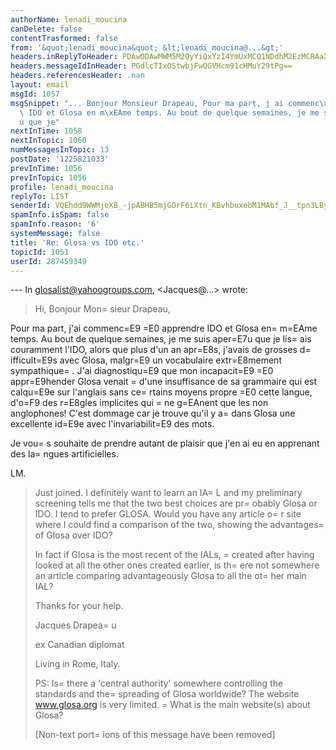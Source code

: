 ```yaml
---
authorName: lenadi_moucina
canDelete: false
contentTrasformed: false
from: '&quot;lenadi_moucina&quot; &lt;lenadi_moucina@...&gt;'
headers.inReplyToHeader: PDAwODAwMWM5M2QyYiQxYzI4YmUxMCQ1NDdhM2EzMCRAaXQ+
headers.messageIdInHeader: PGdlcTIxOStwbjFwQGVHcm91cHMuY29tPg==
headers.referencesHeader: .nan
layout: email
msgId: 1057
msgSnippet: "... Bonjour Monsieur Drapeau, Pour ma part, j ai commenc\xE9 \xE0 apprendre\
  \ IDO et Glosa en m\xEAme temps. Au bout de quelque semaines, je me suis aper\xE7\
  u que je"
nextInTime: 1058
nextInTopic: 1060
numMessagesInTopic: 13
postDate: '1225821033'
prevInTime: 1056
prevInTopic: 1056
profile: lenadi_moucina
replyTo: LIST
senderId: VQEhdd9WWMjeXB_-jpABHB5mjGOrF6iXtn_KBvhbuxebM1MAbf_J__tpn3LByiNPSMVgIudCxieOF8xnZ5gGS-MZODwNX2ElVau4WNoMNzlk
spamInfo.isSpam: false
spamInfo.reason: '6'
systemMessage: false
title: 'Re: Glosa vs IDO etc.'
topicId: 1051
userId: 287459349
---
```


--- In glosalist@yahoogroups.com, <Jacques@...> wrote:
>
> Hi, 
Bonjour Mon=
sieur Drapeau,

Pour ma part, j'ai commenc=E9 =E0 apprendre IDO et Glosa en=
 m=EAme temps. Au 
bout de quelque semaines, je me suis aper=E7u que je lis=
ais couramment 
l'IDO, alors que plus d'un an apr=E8s, j'avais de grosses d=
ifficult=E9s avec 
Glosa, malgr=E9 un vocabulaire extr=E8mement sympathique=
. 
J'ai diagnostiqu=E9 que mon incapacit=E9 =E0 appr=E9hender Glosa venait =
d'une 
insuffisance de sa grammaire qui est calqu=E9e sur l'anglais sans ce=
rtains 
moyens propre =E0 cette langue, d'o=F9 des r=E8gles implicites qui =
ne g=EAnent 
que les non anglophones!
C'est dommage car je trouve qu'il y a=
 dans Glosa une excellente id=E9e avec 
l'invariabilit=E9 des mots.

Je vou=
s souhaite de prendre autant de plaisir que j'en ai eu en 
apprenant des la=
ngues artificielles.

LM.


> Just joined. I definitely want to learn an IA=
L and my preliminary 
screening
> tells me that the two best choices are pr=
obably Glosa or IDO. I tend to
> prefer GLOSA. Would you have any article o=
r site where I could find a
> comparison of the two, showing the advantages=
 of Glosa over IDO? 
> 
> In fact if Glosa is the most recent of the IALs, =
created after having 
looked
> at all the other ones created earlier, is th=
ere not somewhere an article
> comparing advantageously Glosa to all the ot=
her main IAL?
> 
>  
> 
> Thanks for your help. 
> 
>  
> 
> Jacques Drapea=
u
> 
> ex Canadian diplomat
> 
> Living in Rome, Italy. 
> 
>  
> 
> PS: Is=
 there a 'central authority' somewhere controlling the standards 
and
> the=
 spreading of Glosa worldwide? The website www.glosa.org is very 
limited.
=
> What is the main website(s) about Glosa?
> 
>  
> 
> 
> 
> [Non-text port=
ions of this message have been removed]
>



